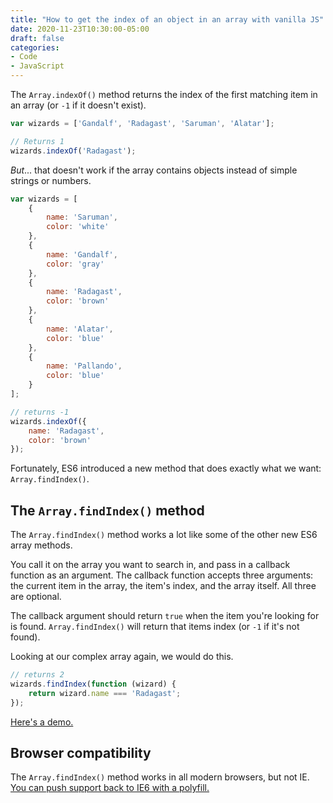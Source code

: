 ```yaml
---
title: "How to get the index of an object in an array with vanilla JS"
date: 2020-11-23T10:30:00-05:00
draft: false
categories:
- Code
- JavaScript
---
```


The `Array.indexOf()` method returns the index of the first matching item in an array (or `-1` if it doesn't exist).

```js
var wizards = ['Gandalf', 'Radagast', 'Saruman', 'Alatar'];

// Returns 1
wizards.indexOf('Radagast');
```

_But_... that doesn't work if the array contains objects instead of simple strings or numbers.

```js
var wizards = [
	{
		name: 'Saruman',
		color: 'white'
	},
	{
		name: 'Gandalf',
		color: 'gray'
	},
	{
		name: 'Radagast',
		color: 'brown'
	},
	{
		name: 'Alatar',
		color: 'blue'
	},
	{
		name: 'Pallando',
		color: 'blue'
	}
];

// returns -1
wizards.indexOf({
	name: 'Radagast',
	color: 'brown'
});
```

Fortunately, ES6 introduced a new method that does exactly what we want: `Array.findIndex()`.

## The `Array.findIndex()` method

The `Array.findIndex()` method works a lot like some of the other new ES6 array methods.

You call it on the array you want to search in, and pass in a callback function as an argument. The callback function accepts three arguments: the current item in the array, the item's index, and the array itself. All three are optional.

The callback argument should return `true` when the item you're looking for is found. `Array.findIndex()` will return that items index (or `-1` if it's not found).

Looking at our complex array again, we would do this.

```js
// returns 2
wizards.findIndex(function (wizard) {
	return wizard.name === 'Radagast';
});
```

[Here's a demo.](https://codepen.io/cferdinandi/pen/gOMVxBB)

## Browser compatibility

The `Array.findIndex()` method works in all modern browsers, but not IE. [You can push support back to IE6 with a polyfill.](https://vanillajstoolkit.com/polyfills/arrayfindindex/)